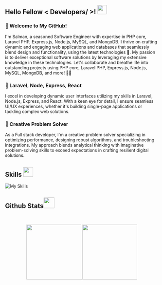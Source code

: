 <h2> Hello Fellow < Developers/ >! <img src = "https://raw.githubusercontent.com/MartinHeinz/MartinHeinz/master/wave.gif" width = 30px> </h1>
<p align='center'>
</p>


 
### 👋 Welcome to My GitHub!

I'm Salman, a seasoned Software Engineer with expertise in PHP core, Laravel PHP, Express.js, Node.js, MySQL, and MongoDB. I thrive on crafting dynamic and engaging web applications and databases that seamlessly blend design and functionality, using the latest technologies 🚀. My passion is to deliver exceptional software solutions by leveraging my extensive knowledge in these technologies. Let's collaborate and breathe life into outstanding projects using PHP core, Laravel PHP, Express.js, Node.js, MySQL, MongoDB, and more! 💼👯

### 🎨 Laravel, Node, Express, React

I excel in developing dynamic user interfaces utilizing my skills in Laravel, Node.js, Express, and React. With a keen eye for detail, I ensure seamless UI/UX experiences, whether it's building single-page applications or tackling complex web solutions.

### 🚀 Creative Problem Solver

As a Full stack developer, I'm a creative problem solver specializing in optimizing performance, designing robust algorithms, and troubleshooting integrations. My approach blends analytical thinking with imaginative problem-solving skills to exceed expectations in crafting resilient digital solutions.

<h2> Skills <img src = "https://media2.giphy.com/media/QssGEmpkyEOhBCb7e1/giphy.gif?cid=ecf05e47a0n3gi1bfqntqmob8g9aid1oyj2wr3ds3mg700bl&rid=giphy.gif" width = 32px> </h2>

![My Skills](https://skillicons.dev/icons?i=php,laravel,nodejs,express,react,mysql,mongodb)

 

<h2> Github Stats<img src = "https://i.pinimg.com/originals/65/c4/f4/65c4f452571be1261e9c623f7da488ac.gif" width = 35px> </h2>
<br>

<p align="center">
<a href="https://github.com/MalikSalman1">
  <img height="180em"  src="https://github-readme-stats.vercel.app/api?username=MalikSalman2&show_icons=true&theme=algolia&count-private=true"/>
  <img height="180em" src="https://github-readme-stats.vercel.app/api/top-langs/?username=MalikSalman2&theme=algolia&layout=compact&count-private=true"/>
 
</a>
</p>
<br>

